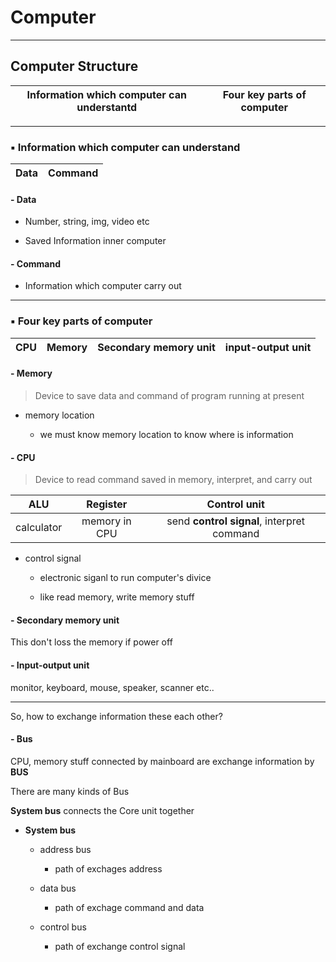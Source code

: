 # Computer

---

## Computer Structure

| Information which computer can understantd | Four key parts of computer |
| ------------------------------------------ | -------------------------- |

---

### ▪  Information which computer can understand

| Data | Command |
|:----:| ------- |

#### -  Data

- Number, string, img, video etc

- Saved Information inner computer

#### -  Command

- Information which computer carry out 

____

### ▪  Four key parts of computer

| CPU | Memory | Secondary memory unit | input-output unit |
|:---:| ------ | --------------------- | ----------------- |

#### - Memory

> Device to save data and command of program running at present

- memory location
  
  - we must know  memory location to know where is information

#### - CPU

> Device to read command saved in memory, interpret,  and carry out

| ALU        | Register      | Control unit                               |
|:----------:|:-------------:|:------------------------------------------:|
| calculator | memory in CPU | send **control signal**, interpret command |

- control signal
  
  - electronic siganl to run computer's divice
  
  - like read memory, write memory stuff

#### - Secondary memory unit

This don't loss the memory if power off

#### - Input-output unit

monitor, keyboard, mouse, speaker, scanner etc..

---

So, how to exchange information these each other?

#### - Bus

CPU, memory stuff connected by mainboard are exchange information by **BUS**

There are many kinds of Bus

**System bus** connects the Core unit together

- **System bus**
  
  - address bus
    
    - path of exchages address
  
  - data bus
    
    - path of exchage command and data
  
  - control bus
    
    - path of exchange control signal
